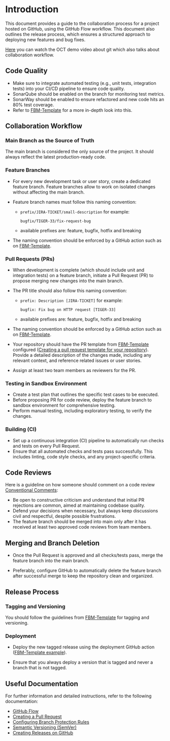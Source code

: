 # Introduction

This document provides a guide to the collaboration process for a project hosted on GitHub, using the GitHub Flow workflow. This document also outlines the release process, which ensures a structured approach to deploying new features and bug fixes.

[Here](https://my.maerskgroup.com/:v:/r/personal/rafael_ferreira_maersk_com/Documents/Recordings/Monthly%20OCT%20tech%20session-20230816_160234-Meeting%20Recording.mp4?csf=1&web=1&e=m6eSBl&nav=eyJyZWZlcnJhbEluZm8iOnsicmVmZXJyYWxBcHAiOiJTdHJlYW1XZWJBcHAiLCJyZWZlcnJhbFZpZXciOiJTaGFyZURpYWxvZy1MaW5rIiwicmVmZXJyYWxBcHBQbGF0Zm9ybSI6IldlYiIsInJlZmVycmFsTW9kZSI6InZpZXcifX0%3D) you can watch the OCT demo video about git which also talks about collaboration workflow.

## Code Quality

- Make sure to integrate automated testing (e.g., unit tests, integration tests) into your CI/CD pipeline to ensure code quality.
- SonarQube should be enabled on the branch for monitoring test metrics.
- SonarWay should be enabled to ensure refactored and new code hits an 80% test coverage.
- Refer to [FBM-Template](https://github.com/Maersk-Global/fbm-template/tree/main#pipeline-gates) for a more in-depth look into this.

## Collaboration Workflow

### Main Branch as the Source of Truth

The main branch is considered the only source of the project. It should always reflect the latest production-ready code.

### Feature Branches

- For every new development task or user story, create a dedicated feature branch. Feature branches allow to work on isolated changes without affecting the main branch.

- Feature branch names must follow this naming convention:

  - `prefix/JIRA-TICKET/small-description` for example:

    ```
    bugfix/TIGER-33/fix-request-bug
    ```

  - available prefixes are: feature, bugfix, hotfix and breaking

- The naming convention should be enforced by a GitHub action such as on [FBM-Template](https://github.com/Maersk-Global/fbm-template/blob/main/.github/workflows/branch-enforce-naming.yml).

### Pull Requests (PRs)

- When development is complete (which should include unit and integration tests) on a feature branch, initiate a Pull Request (PR) to propose merging new changes into the main branch.

- The PR title should also follow this naming convention:

  - `prefix: Description [JIRA-TICKET]` for example:

    ```
    bugfix: Fix bug on HTTP request [TIGER-33]
    ```

  - available prefixes are: feature, bugfix, hotfix and breaking

- The naming convention should be enforced by a GitHub action such as on [FBM-Template](https://github.com/Maersk-Global/fbm-template/blob/main/.github/workflows/pull-request-enforce-naming.yml).

- Your repository should have the PR template from [FBM-Template](https://github.com/Maersk-Global/fbm-template/blob/main/.github/pull_request_template.md) configured ([Creating a pull request template for your repository](https://docs.github.com/en/communities/using-templates-to-encourage-useful-issues-and-pull-requests/creating-a-pull-request-template-for-your-repository)). Provide a detailed description of the changes made, including any relevant context, and reference related issues or user stories.

- Assign at least two team members as reviewers for the PR.

### Testing in Sandbox Environment

- Create a test plan that outlines the specific test cases to be executed.
- Before proposing PR for code review, deploy the feature branch to sandbox environment for comprehensive testing.
- Perform manual testing, including exploratory testing, to verify the changes.

### Building (CI)

- Set up a continuous integration (CI) pipeline to automatically run checks and tests on every Pull Request.
- Ensure that all automated checks and tests pass successfully. This includes linting, code style checks, and any project-specific criteria.

## Code Reviews

Here is a guideline on how someone should comment on a code review [Conventional Comments](https://conventionalcomments.org/):

- Be open to constructive criticism and understand that initial PR rejections are common, aimed at maintaining codebase quality.
- Defend your decisions when necessary, but always keep discussions civil and respectful, despite possible frustrations.
- The feature branch should be merged into main only after it has received at least two approved code reviews from team members.

## Merging and Branch Deletion

- Once the Pull Request is approved and all checks/tests pass, merge the feature branch into the main branch.

- Preferably, configure GitHub to automatically delete the feature branch after successful merge to keep the repository clean and organized.

## Release Process

### Tagging and Versioning

You should follow the guidelines from [FBM-Template](https://github.com/Maersk-Global/fbm-template/tree/main#versioning) for tagging and versioning.

### Deployment

- Deploy the new tagged release using the deployment GitHub action ([FBM-Template example](https://github.com/Maersk-Global/fbm-template/blob/main/.github/workflows/deploy.yml)).

- Ensure that you always deploy a version that is tagged and never a branch that is not tagged.

## Useful Documentation

For further information and detailed instructions, refer to the following documentation:

- [GitHub Flow](https://guides.github.com/introduction/flow/)
- [Creating a Pull Request](https://docs.github.com/en/github/collaborating-with-issues-and-pull-requests/creating-a-pull-request)
- [Configuring Branch Protection Rules](https://docs.github.com/en/github/administering-a-repository/defining-the-mergeability-of-pull-requests/about-protected-branches)
- [Semantic Versioning (SemVer)](https://semver.org/)
- [Creating Releases on GitHub](https://docs.github.com/en/repositories/releasing-projects-on-github/managing-releases-in-a-repository)
